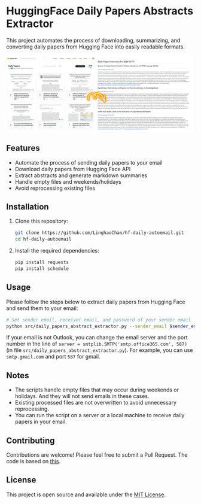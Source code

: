 # HuggingFace Daily Papers Abstracts Extractor

This project automates the process of downloading, summarizing, and converting daily papers from Hugging Face into easily readable formats.

![Sample output of abstract extraction process](img/daily_hf_papers_abstracts_sample_output.png)

## Features

- Automate the process of sending daily papers to your email
- Download daily papers from Hugging Face API
- Extract abstracts and generate markdown summaries
- Handle empty files and weekends/holidays
- Avoid reprocessing existing files


## Installation

1. Clone this repository:

   ```bash
   git clone https://github.com/LinghaoChan/hf-daily-autoemail.git
   cd hf-daily-autoemail
   ```

2. Install the required dependencies:

   ```bash
   pip install requests
   pip install schedule
   ```

## Usage

Please follow the steps below to extract daily papers from Hugging Face and send them to your email:
```bash
# Set sender email, receiver email, and password of your sender email
python src/daily_papers_abstract_extractor.py --sender_email $sender_email --receiver_email $receiver_email --password $password
```
If your email is not Outlook, you can change the email server and the port number in the line of `server = smtplib.SMTP('smtp.office365.com', 587)` (in file `src/daily_papers_abstract_extractor.py`). For example, you can use `smtp.gmail.com` and port `587` for gmail.


## Notes

- The scripts handle empty files that may occur during weekends or holidays. And they will not send emails in these cases.
- Existing processed files are not overwritten to avoid unnecessary reprocessing.
- You can run the script on a server or a local machine to receive daily papers in your email.

## Contributing

Contributions are welcome! Please feel free to submit a Pull Request. The code is based on [this](https://github.com/elsatch/daily_hf_papers_abstracts).

## License

This project is open source and available under the [MIT License](https://choosealicense.com/licenses/mit/).
